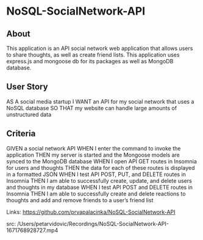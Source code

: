 # NoSQL-SocialNetwork-API

## About
This application is an API social network web application that allows users to share thoughts, as well as create friend lists. 
This application uses express.js and mongoose db for its packages as well as MongoDB database. 

## User Story
AS A social media startup
I WANT an API for my social network that uses a NoSQL database
SO THAT my website can handle large amounts of unstructured data

## Criteria
GIVEN a social network API
WHEN I enter the command to invoke the application
THEN my server is started and the Mongoose models are synced to the MongoDB database
WHEN I open API GET routes in Insomnia for users and thoughts
THEN the data for each of these routes is displayed in a formatted JSON
WHEN I test API POST, PUT, and DELETE routes in Insomnia
THEN I am able to successfully create, update, and delete users and thoughts in my database
WHEN I test API POST and DELETE routes in Insomnia
THEN I am able to successfully create and delete reactions to thoughts and add and remove friends to a user’s friend list

Links: 
https://github.com/prvapalacinka/NoSQL-SocialNetwork-API

src: /Users/petarvidovic/Recordings/NoSQL-SocialNetwork-API-1671768928727.mp4
